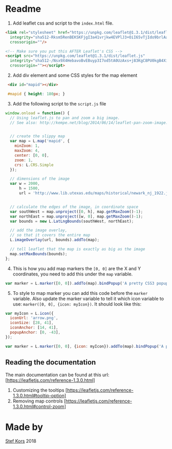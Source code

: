 # Readme
1) Add leaflet css and script to the `index.html` file.

```html
<link rel="stylesheet" href="https://unpkg.com/leaflet@1.3.1/dist/leaflet.css"
  integrity="sha512-Rksm5RenBEKSKFjgI3a41vrjkw4EVPlJ3+OiI65vTjIdo9brlAacEuKOiQ5OFh7cOI1bkDwLqdLw3Zg0cRJAAQ=="
  crossorigin=""/>
```

```html
<!-- Make sure you put this AFTER Leaflet's CSS -->
<script src="https://unpkg.com/leaflet@1.3.1/dist/leaflet.js"
  integrity="sha512-/Nsx9X4HebavoBvEBuyp3I7od5tA0UzAxs+j83KgC8PU0kgB4XiK4Lfe4y4cgBtaRJQEIFCW+oC506aPT2L1zw=="
  crossorigin=""></script>
```

2) Add div element and some CSS styles for the map element

```html
 <div id="mapid"></div>
```

```css
 #mapid { height: 180px; }
```

3) Add the following script to the `script.js` file

```javascript
window.onload = function() {
  // Using leaflet.js to pan and zoom a big image.
  // See also: http://kempe.net/blog/2014/06/14/leaflet-pan-zoom-image.html


  // create the slippy map
  var map = L.map('mapid', {
    minZoom: 1,
    maxZoom: 4,
    center: [0, 0],
    zoom: 1,
    crs: L.CRS.Simple
  });

  // dimensions of the image
  var w = 2000,
      h = 1500,
      url = 'http://www.lib.utexas.edu/maps/historical/newark_nj_1922.jpg';


  // calculate the edges of the image, in coordinate space
  var southWest = map.unproject([0, h], map.getMaxZoom()-1);
  var northEast = map.unproject([w, 0], map.getMaxZoom()-1);
  var bounds = new L.LatLngBounds(southWest, northEast);

  // add the image overlay,
  // so that it covers the entire map
  L.imageOverlay(url, bounds).addTo(map);

  // tell leaflet that the map is exactly as big as the image
  map.setMaxBounds(bounds);
};
```

4) This is how you add map markers the `[0, 0]` are the X and Y coordinates, you need to add this under the `map` variable.

```javascript
var marker = L.marker([0, 0]).addTo(map).bindPopup('A pretty CSS3 popup.<br> Easily customizable.').openPopup();
```

5) To style to map marker you can add this code before the `marker` variable. Also update the marker variable to tell it which icon variable to use: `marker([0, 0], {icon: myIcon})`. It should look like this:

```javascript
var myIcon = L.icon({
  iconUrl: 'arrow.png',
  iconSize: [28, 41],
  iconAnchor: [14, 41],
  popupAnchor: [0, -43],
});

var marker = L.marker([0, 0], {icon: myIcon}).addTo(map).bindPopup('A pretty CSS3 popup.<br> Easily customizable.').openPopup();
```

## Reading the documentation
The main documentation can be found at this url: [https://leafletjs.com/reference-1.3.0.html]

1) Customizing the tooltips [https://leafletjs.com/reference-1.3.0.html#tooltip-option]
2) Removing map controls [https://leafletjs.com/reference-1.3.0.html#control-zoom]


# Made by
[Stef Kors](http://www.stefkors.com )
2018
